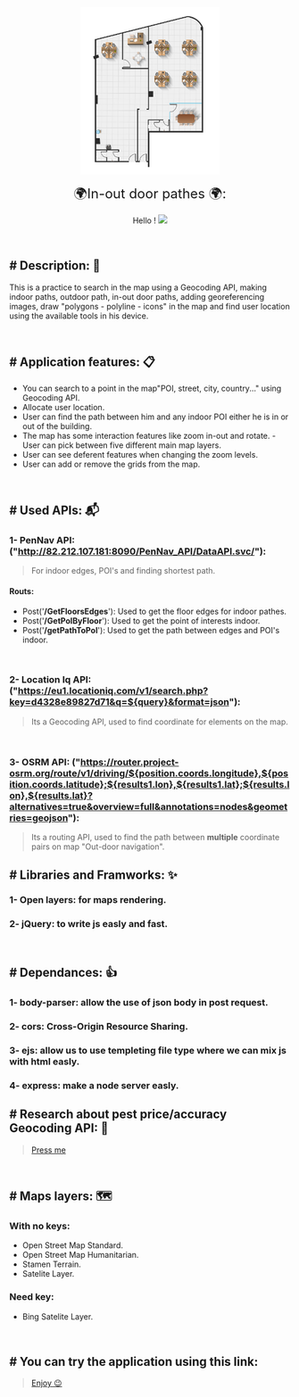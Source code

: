 <!-- 
[![Header](public/data/PenguinIN.png "Header")](public/data/PenguinIN.png) -->

<p align="center">
  <img width="250" height="300" src="public/data/PenguinIN.png">
</p>
<p align="center">
<font size="+2">🌍In-out door pathes 🌍:</font>
</p>
<p align="center">
Hello ! <img src="https://raw.githubusercontent.com/MartinHeinz/MartinHeinz/master/wave.gif" width="30px">
</p>



<br />

## # Description: 📔
This is a practice to search in the map using a Geocoding API, making indoor paths, outdoor path, in-out door paths, adding georeferencing images, draw "polygons - polyline - icons" in the map and find user location using the available tools in his device.

<br />

## # Application features: 📋
- You can search to a point in the map"POI, street, city, country..." using Geocoding API.
- Allocate user location.
- User can find the path between him and any indoor POI either he is in or out of the building.
- The map has some interaction features like zoom in-out and rotate.
-User can pick between five different main map layers.
- User can see deferent features when changing the zoom levels.
- User can add or remove the grids from the map.

<br />

## # Used APIs: 📬
### 1- PenNav API: ("http://82.212.107.181:8090/PenNav_API/DataAPI.svc/"):
> For indoor edges, POI's and finding shortest path. 
#### Routs:
- Post('**/GetFloorsEdges**'): Used to get the floor edges for indoor pathes. 
- Post('**/GetPoIByFloor**'): Used to get the point of interests indoor. 
- Post('**/getPathToPoI**'): Used to get the path between edges and POI's indoor.

<br />

### 2- Location Iq API: ("https://eu1.locationiq.com/v1/search.php?key=d4328e89827d71&q=${query}&format=json"):
> Its a Geocoding API, used to find coordinate for elements on the map.

<br />

### 3- OSRM API: ("https://router.project-osrm.org/route/v1/driving/${position.coords.longitude},${position.coords.latitude};${results1.lon},${results1.lat};${results.lon},${results.lat}?alternatives=true&overview=full&annotations=nodes&geometries=geojson"):
> Its a routing API, used to find the path between **multiple** coordinate pairs on map "Out-door navigation".

## # Libraries and Framworks: ✨
### 1- Open layers: for maps rendering.
### 2- jQuery: to write js easly and fast.

<br />

## # Dependances: 👍
### 1- body-parser: allow the use of json body in post request.
### 2- cors: Cross-Origin Resource Sharing.
### 3- ejs: allow us to use templeting file type where we can mix js with html easly.
### 4- express: make a node server easly.

## # Research about pest price/accuracy Geocoding API: 🔎
>[Press me](public/data/bestGeocodingAPI.xlsx)

<br />

## # Maps layers: 🗺️
### With no keys:
- Open Street Map Standard.
- Open Street Map Humanitarian.
- Stamen Terrain.
- Satelite Layer.

### Need key:
- Bing Satelite Layer.

<br />

## # You can try the application using this link:
>[Enjoy 😉](https://geo-referencing.herokuapp.com/)

